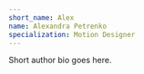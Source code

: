 ```yaml
---
short_name: Alex
name: Alexandra Petrenko
specialization: Motion Designer
---
```

Short author bio goes here.
